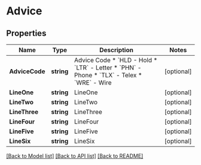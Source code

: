 # Advice

## Properties

Name | Type | Description | Notes
------------ | ------------- | ------------- | -------------
**AdviceCode** | **string** | Advice Code  * &#x60;HLD - Hold * &#x60;LTR&#x60; - Letter * &#x60;PHN&#x60; - Phone * &#x60;TLX&#x60; - Telex * &#x60;WRE&#x60; - Wire  | [optional] 
**LineOne** | **string** | LineOne | [optional] 
**LineTwo** | **string** | LineTwo | [optional] 
**LineThree** | **string** | LineThree | [optional] 
**LineFour** | **string** | LineFour | [optional] 
**LineFive** | **string** | LineFive | [optional] 
**LineSix** | **string** | LineSix | [optional] 

[[Back to Model list]](../README.md#documentation-for-models) [[Back to API list]](../README.md#documentation-for-api-endpoints) [[Back to README]](../README.md)


